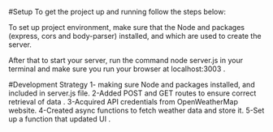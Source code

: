 #Setup
To get the project up and running follow the steps below:

To set up project environment, make sure that the Node and packages (express, cors and body-parser) installed, and which are used to create the server.

After that to start your server, run the command node server.js in your terminal
and make sure you run your browser at localhost:3003 .



#Development Strategy
1- making sure Node and packages installed, and included in server.js file.
2-Added POST and GET routes to ensure correct retrieval of data .
3-Acquired API credentials from OpenWeatherMap website.
4-Created async functions to fetch weather data and store it.
5-Set up a function that updated UI .


